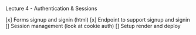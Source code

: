 Lecture 4 - Authentication & Sessions

[x] Forms signup and signin (html)
[x] Endpoint to support signup and signin
[] Session management (look at cookie auth)
[] Setup render and deploy
